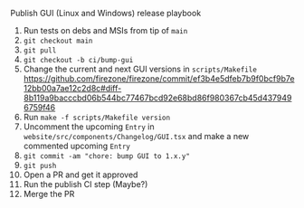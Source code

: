 Publish GUI (Linux and Windows) release playbook

1. Run tests on debs and MSIs from tip of `main`
1. `git checkout main`
1. `git pull`
1. `git checkout -b ci/bump-gui`
1. Change the current and next GUI versions in `scripts/Makefile` https://github.com/firezone/firezone/commit/ef3b4e5dfeb7b9f0bcf9b7e12bb00a7ae12c2d8c#diff-8b119a9bacccbd06b544bc77467bcd92e68bd86f980367cb45d4379496759f46
1. Run `make -f scripts/Makefile version`
1. Uncomment the upcoming `Entry` in `website/src/components/Changelog/GUI.tsx` and make a new commented upcoming `Entry`
1. `git commit -am "chore: bump GUI to 1.x.y"`
1. `git push`
1. Open a PR and get it approved
1. Run the publish CI step (Maybe?)
1. Merge the PR
